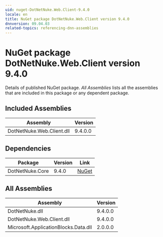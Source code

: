 ```yaml
---
uid: nuget-DotNetNuke.Web.Client-9.4.0
locale: en
title: NuGet package DotNetNuke.Web.Client version 9.4.0
dnnversion: 09.04.03
related-topics: referencing-dnn-assemblies
---
```


# NuGet package DotNetNuke.Web.Client version 9.4.0
Details of published NuGet package.
*All Assemblies* lists all the assemblies that are included in this package or any dependent package.

## Included Assemblies

|Assembly|Version|
|---|---|
|DotNetNuke.Web.Client.dll|9.4.0.0|

## Dependencies

|Package|Version|Link|
|---|---|---|
|DotNetNuke.Core|9.4.0|[NuGet](https://www.nuget.org/packages/DotNetNuke.Core/9.4.0)|

## All Assemblies

|Assembly|Version|
|---|---|
|DotNetNuke.dll|9.4.0.0|
|DotNetNuke.Web.Client.dll|9.4.0.0|
|Microsoft.ApplicationBlocks.Data.dll|2.0.0.0|

